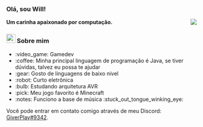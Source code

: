 <h3> Olá, sou Will! </h3>
<strong>Um carinha apaixonado por computação.</strong>

<img align="right" src="https://stats.giverplay.me/api/top-langs?hide=yacc,html,css,handlebars,scss,makefile&compact&langs_count=10&theme=tokyonight&custom_title=Linguagens mais utilizadas">

<h3><img src="https://cdn.discordapp.com/emojis/865689377111801897.png?v=1" width=24 height=24> Sobre mim</h3>

<ul>
  <li> :video_game: Gamedev </li>
  <li> :coffee: Minha principal linguagem de programação é Java, se tiver dúvidas, talvez eu possa te ajudar</li>
  <li> :gear: Gosto de linguagens de baixo nível</li>
  <li> :robot: Curto eletrônica</li>
  <li> :bulb: Estudando arquitetura AVR</li>
  <li> :pick: Meu jogo favorito é Minecraft</li>
  <li> :notes: Funciono a base de música :stuck_out_tongue_winking_eye:</li>
</ul>

Você pode entrar em contato comigo através de meu Discord: <a href="https://discord.com/users/387674761746186260">GiverPlay#9342</a>.
